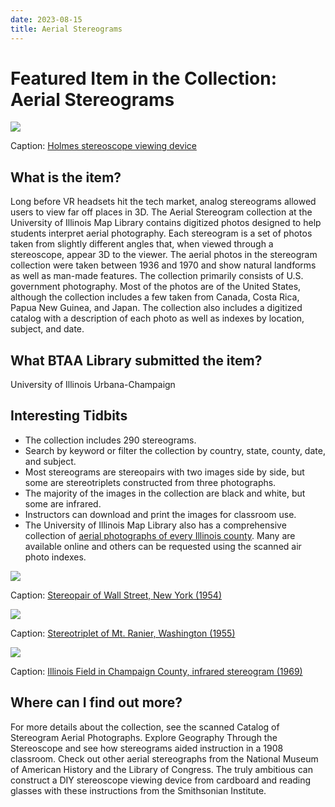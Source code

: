 ```yaml
---
date: 2023-08-15
title: Aerial Stereograms
---
```


# Featured Item in the Collection: Aerial Stereograms

![](https://blogger.googleusercontent.com/img/a/AVvXsEgFzb0fgsw0cHfW1K_8MULHKa4DDnNR5SfzYMYtHoYvb1KPLNhv9LctM37bgM1Kz27YKrmykOYj6rG5g4NsshTQxvspBtjB5MVyiRZwzNIPfwElpa8ZrAT_7n2G4SzaY4KOdMk7ZKrZGJyi_a9OlgLEDP7jdbzov_hKez6yq4JUrdbpQlrqz8qUoVmgai0W)

Caption: [Holmes stereoscope viewing device](https://commons.wikimedia.org/wiki/File:Holmes_stereoscope.jpg)

## What is the item?

Long before VR headsets hit the tech market, analog stereograms allowed users to view far off places in 3D. The Aerial Stereogram collection at the University of Illinois Map Library contains digitized photos designed to help students interpret aerial photography. Each stereogram is a set of photos taken from slightly different angles that, when viewed through a stereoscope, appear 3D to the viewer. The aerial photos in the stereogram collection were taken between 1936 and 1970 and show natural landforms as well as man-made features. The collection primarily consists of U.S. government photography. Most of the photos are of the United States, although the collection includes a few taken from Canada, Costa Rica, Papua New Guinea, and Japan. The collection also includes a digitized catalog with a description of each photo as well as indexes by location, subject, and date.

 <!-- more -->

## What BTAA Library submitted the item?

University of Illinois Urbana-Champaign



 

## Interesting Tidbits

* The collection includes 290 stereograms.
* Search by keyword or filter the collection by country, state, county, date, and subject.
* Most stereograms are stereopairs with two images side by side, but some are stereotriplets constructed from three photographs.
* The majority of the images in the collection are black and white, but some are infrared.
* Instructors can download and print the images for classroom use.
* The University of Illinois Map Library also has a comprehensive collection of [aerial photographs of every Illinois county](https://www.library.illinois.edu/max/collections/air-photos-new/). Many are available online and others can be requested using the scanned air photo indexes.



![](https://blogger.googleusercontent.com/img/a/AVvXsEiTmndrD73MxfOzAZdjfENMMe9AKF4SB73RbdjTznm-tK_TpScgrV-oRCPcFr_77GYLSqPdfTpsyyqIAbX0mmDREkGJYxPiLXkA9KIf9B6YZq7BCGPIJXMsEMQ9YlOEFkjVOgAfiAELP7NxEhaFU_rAubye1GQM_owztvz2hpkTHjZdRLDA9XA4lAJGrA0n=s320)

Caption: [Stereopair of Wall Street, New York (1954)](https://digital.library.illinois.edu/items/eb8de2e0-8a10-0137-6d99-02d0d7bfd6e4-5)

 
![](https://blogger.googleusercontent.com/img/a/AVvXsEiSWlcjwlIYb569MDjLM1DB5qJ6C1a1xJibhPZx7iMKj8xJ7Tn0VqY3arZd9zP2Tt2JgZj1Ku4DhupEqAWkEnJNrUFFJrmVGSUGLNYiGq5moQ9fcEu15op855BXloyiPCefntUhhzVe9Cm_7Lgj2PdC1utoXeUciUucD8BK9NvbBQu0SUJVPn8ypa_riMCE=s320)


Caption: [Stereotriplet of Mt. Ranier, Washington (1955)](https://digital.library.illinois.edu/items/ec9b7c30-8a10-0137-6d99-02d0d7bfd6e4-3)

 
![](https://blogger.googleusercontent.com/img/a/AVvXsEhvl1Ll9tu57q-gemLpfHLjna13fwDIEO1v4y1D5X-thn8GKvxh0dYTimpLME-XPSXUA3oJ44I9YDufRTPC_Uh4pNbXyp6I-CnUsPqHzRjyG8wyxOx78W2KwlYVUe2ML3dQ5vSINK0JIqqR-2FEk7y_AJ0jy2G4ehDfoVMc56HXYdTQFepo9PBLa-lORe5V=s320)


Caption: [Illinois Field in Champaign County, infrared stereogram (1969)](https://digital.library.illinois.edu/items/ee805cf0-8a10-0137-6d99-02d0d7bfd6e4-d)

 

## Where can I find out more?

For more details about the collection, see the scanned Catalog of Stereogram Aerial Photographs.
Explore Geography Through the Stereoscope and see how stereograms aided instruction in a 1908 classroom.
Check out other aerial stereographs from the National Museum of American History and the Library of Congress.
The truly ambitious can construct a DIY stereoscope viewing device from cardboard and reading glasses with these instructions from the Smithsonian Institute.
 